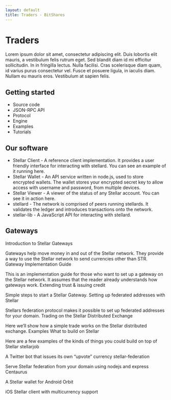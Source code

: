 ```yaml
---
layout: default
title: Traders - BitShares
---
```


# Traders
Lorem ipsum dolor sit amet, consectetur adipiscing elit. Duis lobortis elit mauris, a vestibulum felis rutrum eget. Sed blandit diam id mi efficitur sollicitudin. In in fringilla lectus. Nulla facilisi. Cras scelerisque diam quam, id varius purus consectetur vel. Fusce et posuere ligula, in iaculis diam. Nullam eu mauris eros. Vestibulum at sapien felis.

## Getting started
* Source code
* JSON-RPC API
* Protocol
* Engine
* Examples
* Tutorials

## Our software

* Stellar Client - A reference client implementation. It provides a user friendly interface for interacting with stellard. You can see an example of it running here.
* Stellar Wallet - An API service written in node.js, used to store encrypted wallets. The wallet stores your encrypted secret key to allow access with username and password, from multiple devices.
* Stellar Viewer - A viewer of the status of any Stellar account. You can see it in action here.
* stellard - The network is comprised of peers running stellards. It validates the ledger and introduces transactions onto the network.
* stellar-lib - A JavaScript API for interacting with stellard.

## Gateways
Introduction to Stellar Gateways

Gateways help move money in and out of the Stellar network. They provide a way to use the Stellar network to send currencies other than STR.
Gateway Implementation Guide

This is an implementation guide for those who want to set up a gateway on the Stellar network. It assumes that the reader already understands how gateways work.
Extending trust & issuing credit

Simple steps to start a Stellar Gateway.
Setting up federated addresses with Stellar

Stellars federation protocol makes it possible to set up federated addresses for your domain.
Trading on the Stellar Distributed Exchange

Here we’ll show how a simple trade works on the Stellar distributed exchange.
Examples
What to build on Stellar

Here are a few examples of the kinds of things you could build on top of Stellar
stellarjob

A Twitter bot that issues its own “upvote” currency
stellar-federation

Serve Stellar federation from your domain using nodejs and express
Centaurus

A Stellar wallet for Android
Orbit

iOS Stellar client with multicurrency support

